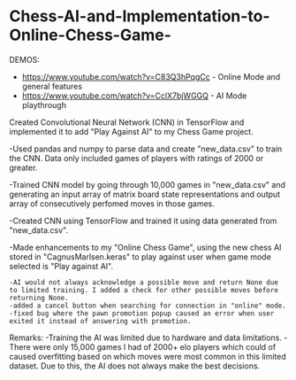 # Chess-AI-and-Implementation-to-Online-Chess-Game- 
DEMOS:

- https://www.youtube.com/watch?v=C83Q3hPqgCc - Online Mode and general features
- https://www.youtube.com/watch?v=CclX7bjWGGQ - AI Mode playthrough

Created Convolutional Neural Network (CNN) in TensorFlow and implemented it to add "Play Against AI" to my Chess Game project. 

-Used pandas and numpy to parse data and create "new_data.csv" to train the CNN. Data only included games of players with ratings of 2000 or greater.

-Trained CNN model by going through 10,000 games in "new_data.csv" and generating an input array of matrix board state representations and output array of consecutively perfomed moves in those games.  

-Created CNN using TensorFlow and trained it using data generated from "new_data.csv".

-Made enhancements to my "Online Chess Game", using the new chess AI stored in "CagnusMarlsen.keras" to play against user when game mode selected is "Play against AI".

    -AI would not always acknowledge a possible move and return None due to limited training. I added a check for other possible moves before returning None. 
    -added a cancel button when searching for connection in "online" mode.
    -fixed bug where the pawn promotion popup caused an error when user exited it instead of answering with promotion. 

Remarks: 
-Training the AI was limited due to hardware and data limitations. 
-There were only 15,000 games I had of 2000+ elo players which could of caused overfitting based on which moves were most common in this limited dataset. Due to this, the AI does not always make the best decisions.


